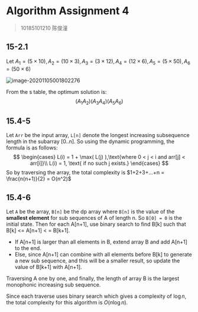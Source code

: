 # Algorithm Assignment 4

> 10185101210 陈俊潼

## 15-2.1

Let $A_1 = (5\times10), A_2 = (10\times3), A_3 = (3\times12), A_4 = (12\times6), A_5 = (5\times50), A_6 = (50\times6)$

![image-20201105001802276](https://billc.oss-cn-shanghai.aliyuncs.com/img/2020-11-05-SAiVEW.png)

From the s table, the optimum solution is:
$$
(A_1A_2)(A_3A_4)(A_5A_6)
$$

## 15.4-5

Let `Arr` be the input array, `L[n]` denote the longest increasing subsequence length in the subarray [0..n]. So using the dynamic programming, the formula is as follows:
$$
\begin{cases}
L(i) = 1 + \max( L(j) ),\text{where 0 < j < i and arr[j] < arr[i]}\\
L(i) = 1, \text{ if no such j exists.}
\end{cases}
$$
So by traversing the array, the total complexity is $1+2+3+…+n = \frac{n(n+1)}{2} = O(n^2)$

## 15.4-6

Let `A` be the array, `B[n]` be the dp array where `B[n]` is the value of the **smallest element** for sub sequences of A of length n. So `B[0] = 0` is the initial state. Then for each A[n+1], use binary search to find B[k] such that B[k] <= A[n+1] < = B[k+1].

- If A[n+1] is larger than all elements in B, extend array B and add A[n+1] to the end.
- Else, since A[n+1] can combine with all elements before B[k] to generate a new sub sequence, and this will be a smaller result, so update the value of B[k+1] with A[n+1].

Traversing A one by one, and finally, the length of array B is the largest monophonic increasing sub sequence.

Since each traverse uses binary search which gives a complexity of $\log n$, the total complexity for this algorithm is $O(n\log n)$.

